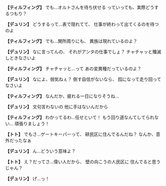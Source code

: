 
**【ティルフィング】**
でも…オルトさんを待ち伏せる
っていっても、実際どうするつもり？

**【デュリン】**
どうするって…表で隠れてて、
仕事が終わって出てくるのを待つのよ

**【ティルフィング】**
でも…関所周りにも、
異族は現れているのよ？

**【デュリン】**
なに言ってんの、
それがアンタの仕事でしょ？
チャチャッと殲滅しときなさいよ

**【ティルフィング】**
チャチャッと…って
あの変異種だっているのよ？

**【デュリン】**
なによ、弱気ねぇ？
倒す自信がないなら、
囮になって走り回ってなさいよ

**【ティルフィング】**
なんだか、疲れる一日になりそうね…

**【デュリン】**
文句言わないの
他に手はないんだから

**【ティルフィング】**
わかってるわ…任せといて！
もう回り道なんてしてられない…
頑張りましょう！

**【トト】**
でもさ…ゲートキーパーって、
耕民区に住んでるんだね？
なんか、意外だったなぁ

**【デュリン】**
ん…どういう意味よ？

**【トト】**
え？だってさ…偉い人だから、
壁の向こうの人民区に
住んでると思うじゃん？

**【デュリン】**
げ…っ！